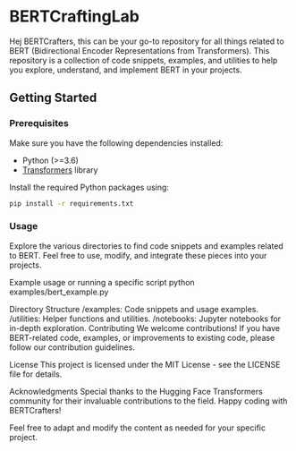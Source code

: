 
# BERTCraftingLab

Hej BERTCrafters, this can be your go-to repository for all things related to BERT (Bidirectional Encoder Representations from Transformers). This repository is a collection of code snippets, examples, and utilities to help you explore, understand, and implement BERT in your projects.

## Getting Started

### Prerequisites

Make sure you have the following dependencies installed:

- Python (>=3.6)
- [Transformers](https://github.com/huggingface/transformers) library

Install the required Python packages using:

```bash
pip install -r requirements.txt
```

### Usage
Explore the various directories to find code snippets and examples related to BERT. Feel free to use, modify, and integrate these pieces into your projects.

Example usage or running a specific script
python examples/bert_example.py

Directory Structure
/examples: Code snippets and usage examples.
/utilities: Helper functions and utilities.
/notebooks: Jupyter notebooks for in-depth exploration.
Contributing
We welcome contributions! If you have BERT-related code, examples, or improvements to existing code, please follow our contribution guidelines.

License
This project is licensed under the MIT License - see the LICENSE file for details.

Acknowledgments
Special thanks to the Hugging Face Transformers community for their invaluable contributions to the field.
Happy coding with BERTCrafters!


Feel free to adapt and modify the content as needed for your specific project.
